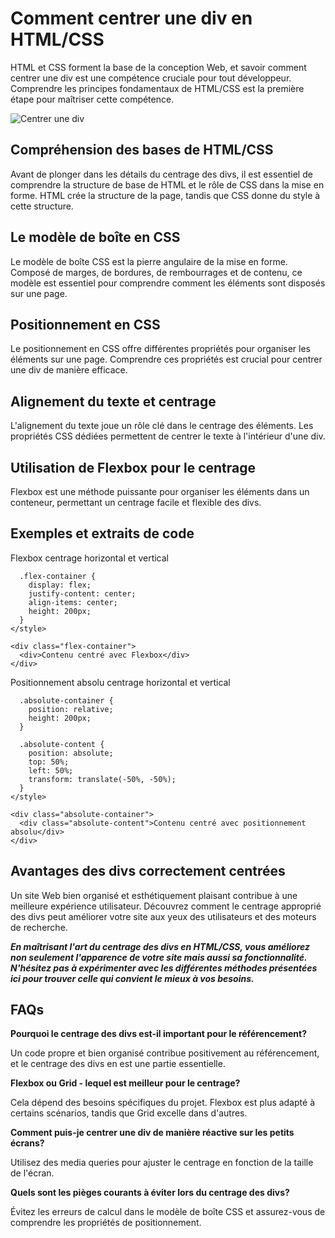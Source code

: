 # Comment centrer une div en HTML/CSS
HTML et CSS forment la base de la conception Web, et savoir comment centrer une div est une compétence cruciale pour tout développeur. Comprendre les principes fondamentaux de HTML/CSS est la première étape pour maîtriser cette compétence.

![Centrer une div](https://www.pierre-giraud.com/wp-content/uploads/2019/07/css-centrer-horizontalement-verticalement-element-html.jpg)

## Compréhension des bases de HTML/CSS
Avant de plonger dans les détails du centrage des divs, il est essentiel de comprendre la structure de base de HTML et le rôle de CSS dans la mise en forme. HTML crée la structure de la page, tandis que CSS donne du style à cette structure.

## Le modèle de boîte en CSS
Le modèle de boîte CSS est la pierre angulaire de la mise en forme. Composé de marges, de bordures, de rembourrages et de contenu, ce modèle est essentiel pour comprendre comment les éléments sont disposés sur une page.

## Positionnement en CSS
Le positionnement en CSS offre différentes propriétés pour organiser les éléments sur une page. Comprendre ces propriétés est crucial pour centrer une div de manière efficace.

## Alignement du texte et centrage
L'alignement du texte joue un rôle clé dans le centrage des éléments. Les propriétés CSS dédiées permettent de centrer le texte à l'intérieur d'une div.

## Utilisation de Flexbox pour le centrage
Flexbox est une méthode puissante pour organiser les éléments dans un conteneur, permettant un centrage facile et flexible des divs.



## Exemples et extraits de code
Flexbox centrage horizontal et vertical
~~~~<style>
  .flex-container {
    display: flex;
    justify-content: center;
    align-items: center;
    height: 200px;
  }
</style>

<div class="flex-container">
  <div>Contenu centré avec Flexbox</div>
</div>
~~~~
Positionnement absolu centrage horizontal et vertical
~~~<style>
  .absolute-container {
    position: relative;
    height: 200px;
  }

  .absolute-content {
    position: absolute;
    top: 50%;
    left: 50%;
    transform: translate(-50%, -50%);
  }
</style>

<div class="absolute-container">
  <div class="absolute-content">Contenu centré avec positionnement absolu</div>
</div>
~~~
## Avantages des divs correctement centrées
Un site Web bien organisé et esthétiquement plaisant contribue à une meilleure expérience utilisateur. Découvrez comment le centrage approprié des divs peut améliorer votre site aux yeux des utilisateurs et des moteurs de recherche.


**_En maîtrisant l'art du centrage des divs en HTML/CSS, vous améliorez non seulement l'apparence de votre site mais aussi sa fonctionnalité. N'hésitez pas à expérimenter avec les différentes méthodes présentées ici pour trouver celle qui convient le mieux à vos besoins._**

## FAQs
**Pourquoi le centrage des divs est-il important pour le référencement?**

Un code propre et bien organisé contribue positivement au référencement, et le centrage des divs en est une partie essentielle.  

**Flexbox ou Grid - lequel est meilleur pour le centrage?**

Cela dépend des besoins spécifiques du projet. Flexbox est plus adapté à certains scénarios, tandis que Grid excelle dans d'autres.  

**Comment puis-je centrer une div de manière réactive sur les petits écrans?**

Utilisez des media queries pour ajuster le centrage en fonction de la taille de l'écran.  

**Quels sont les pièges courants à éviter lors du centrage des divs?**

Évitez les erreurs de calcul dans le modèle de boîte CSS et assurez-vous de comprendre les propriétés de positionnement.